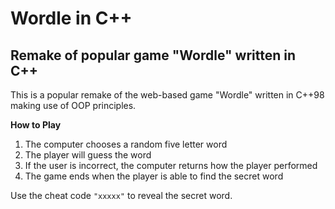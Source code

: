# Wordle in C++

## Remake of popular game "Wordle" written in C++

This is a popular remake of the web-based game "Wordle"
written in C++98 making use of OOP principles.

**How to Play**

1. The computer chooses a random five letter word
2. The player will guess the word
3. If the user is incorrect, the computer returns how the player performed
4. The game ends when the player is able to find the secret word


Use the cheat code `"xxxxx"` to reveal the secret word.